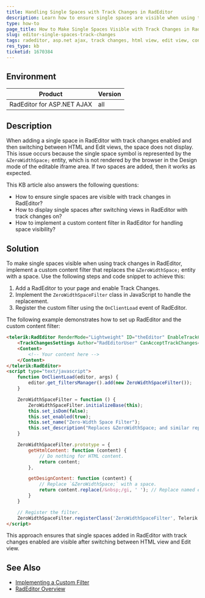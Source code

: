 ```yaml
---
title: Handling Single Spaces with Track Changes in RadEditor
description: Learn how to ensure single spaces are visible when using track changes and switching between HTML and Edit views in RadEditor.
type: how-to
page_title: How to Make Single Spaces Visible with Track Changes in RadEditor
slug: editor-single-spaces-track-changes
tags: radeditor, asp.net ajax, track changes, html view, edit view, content filter
res_type: kb
ticketid: 1670384
---
```


## Environment

| Product                   | Version  |
|---------------------------|----------|
| RadEditor for ASP.NET AJAX| all|

## Description

When adding a single space in RadEditor with track changes enabled and then switching between HTML and Edit views, the space does not display. This issue occurs because the single space symbol is represented by the `&ZeroWidthSpace;` entity, which is not rendered by the browser in the Design mode of the editable iframe area. If two spaces are added, then it works as expected.

This KB article also answers the following questions:
- How to ensure single spaces are visible with track changes in RadEditor?
- How to display single spaces after switching views in RadEditor with track changes on?
- How to implement a custom content filter in RadEditor for handling space visibility?

## Solution

To make single spaces visible when using track changes in RadEditor, implement a custom content filter that replaces the `&ZeroWidthSpace;` entity with a space. Use the following steps and code snippet to achieve this:

1. Add a RadEditor to your page and enable Track Changes.
2. Implement the `ZeroWidthSpaceFilter` class in JavaScript to handle the replacement.
3. Register the custom filter using the `OnClientLoad` event of RadEditor.

The following example demonstrates how to set up RadEditor and the custom content filter:

```html
<telerik:RadEditor RenderMode="Lightweight" ID="theEditor" EnableTrackChanges="true" runat="server" OnClientLoad="OnClientLoad" ToolsFile="ToolsFile.xml">
    <TrackChangesSettings Author="RadEditorUser" CanAcceptTrackChanges="true" UserCssId="reU0"></TrackChangesSettings>
    <Content>
        <!-- Your content here -->
    </Content>
</telerik:RadEditor>
<script type="text/javascript">
    function OnClientLoad(editor, args) {
        editor.get_filtersManager().add(new ZeroWidthSpaceFilter());
    }

    ZeroWidthSpaceFilter = function () {
        ZeroWidthSpaceFilter.initializeBase(this);
        this.set_isDom(false);
        this.set_enabled(true);
        this.set_name("Zero-Width Space Filter");
        this.set_description("Replaces &ZeroWidthSpace; and similar representations with &nbsp;");
    }

    ZeroWidthSpaceFilter.prototype = {
        getHtmlContent: function (content) {
            // Do nothing for HTML content.
			return content;                            
		},

		getDesignContent: function (content) {
            // Replace `&ZeroWidthSpace;` with a space.
            return content.replace(/&nbsp;/gi, ' '); // Replace named entity.
        }
    }

    // Register the filter.
    ZeroWidthSpaceFilter.registerClass('ZeroWidthSpaceFilter', Telerik.Web.UI.Editor.Filter);
</script>
```

This approach ensures that single spaces added in RadEditor with track changes enabled are visible after switching between HTML view and Edit view.

## See Also

- [Implementing a Custom Filter](https://www.telerik.com/products/aspnet-ajax/documentation/controls/editor/managing-content/content-filters#implementing-a-custom-filter)
- [RadEditor Overview](https://docs.telerik.com/aspnet-ajax/controls/editor/overview)
